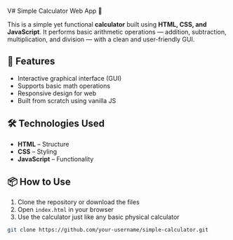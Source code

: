 V# Simple Calculator Web App 🧮

This is a simple yet functional **calculator** built using **HTML, CSS, and JavaScript**. It performs basic arithmetic operations — addition, subtraction, multiplication, and division — with a clean and user-friendly GUI.


## 🚀 Features
- Interactive graphical interface (GUI)
- Supports basic math operations
- Responsive design for web
- Built from scratch using vanilla JS

## 🛠️ Technologies Used
- **HTML** – Structure
- **CSS** – Styling
- **JavaScript** – Functionality

## 📦 How to Use
1. Clone the repository or download the files
2. Open `index.html` in your browser
3. Use the calculator just like any basic physical calculator

```bash
git clone https://github.com/your-username/simple-calculator.git

